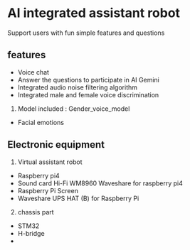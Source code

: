 # AI integrated assistant robot
Support users with fun simple features and questions

## features
- Voice chat
- Answer the questions to participate in AI Gemini
- Integrated audio noise filtering algorithm
- Integrated male and female voice discrimination
1. Model included : Gender_voice_model
- Facial emotions
## Electronic equipment
1. Virtual assistant robot
- Raspberry pi4
- Sound card Hi-Fi WM8960 Waveshare for raspberry pi4
- Raspberry Pi Screen
- Waveshare UPS HAT (B) for Raspberry Pi
2. chassis part
- STM32
- H-bridge
- 
